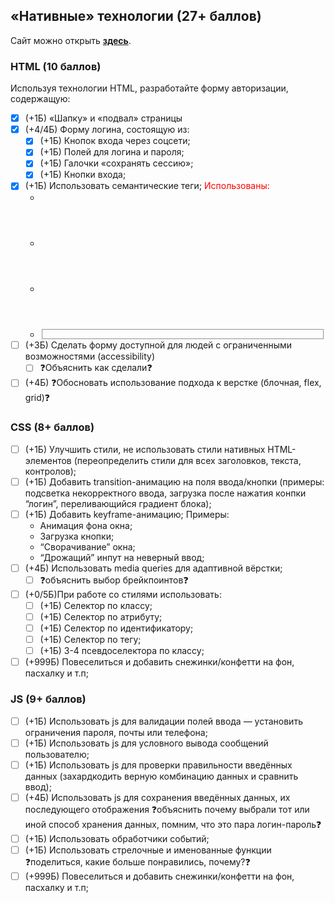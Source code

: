 ## «Нативные» технологии (27+ баллов)
Сайт можно открыть [**здесь**](https://peter-v-bazanov.github.io/hse_web_auth_form/native/index.html "пипипупу").
### HTML (10 баллов)
Используя технологии HTML, разработайте форму авторизации, содержащую:
- [x] (+1Б) «Шапку» и «подвал» страницы
- [x] (+4/4Б) Форму логина, состоящую из: 
    - [x] (+1Б) Кнопок входа через соцсети;
    - [x] (+1Б) Полей для логина и пароля;
    - [x] (+1Б) Галочки «сохранять сессию»;
    - [x] (+1Б) Кнопки входа;
- [x] (+1Б) Использовать семантические теги; <span style="color: red;">Использованы:</span>
    - <footer>
    - <header>
    - <main>
    - <fieldset>
- [ ] (+3Б) Сделать форму доступной для людей с ограниченными возможностями (accessibility)
    - [ ] ❓Объяснить как сделали❓
- [ ] (+4Б) ❓Обосновать использование подхода к верстке (блочная, flex, grid)❓

### CSS (8+ баллов)
- [ ] (+1Б) Улучшить стили, не использовать стили нативных HTML-элементов (переопределить стили для всех заголовков, текста, контролов);
- [ ] (+1Б) Добавить transition-анимацию на поля ввода/кнопки (примеры: подсветка некорректного ввода, загрузка после нажатия конпки “логин”, переливающийся градиент блока);
- [ ] (+1Б) Добавить keyframe-анимацию; Примеры:
    - Анимация фона окна;
    - Загрузка кнопки;
    - “Сворачивание” окна;
    - “Дрожащий” инпут на неверный ввод;
- [ ]  (+4Б) Использовать media queries для адаптивной вёрстки;
    - [ ] ❓объяснить выбор брейкпоинтов❓
- [ ]  (+0/5Б)При работе со стилями использовать:
    - [ ] (+1Б) Селектор по классу;
    - [ ] (+1Б) Селектор по атрибуту;
    - [ ] (+1Б) Селектор по идентификатору;
    - [ ] (+1Б) Селектор по тегу;
    - [ ] (+1Б) 3-4 псевдоселектора по классу;
- [ ] (+999Б) Повеселиться и добавить снежинки/конфетти на фон, пасхалку и т.п;

### JS (9+ баллов)
- [ ] (+1Б) Использовать js для валидации полей ввода — установить ограничения пароля, почты или телефона;
- [ ] (+1Б) Использовать js для условного вывода сообщений пользователю;
- [ ] (+1Б) Использовать js для проверки правильности введённых данных (захардкодить верную комбинацию данных и сравнить ввод);
- [ ]  (+4Б) Использовать js для сохранения введённых данных, их последующего отображения  ❓объяснить почему выбрали тот или иной способ хранения данных, помним, что это пара логин-пароль❓
- [ ] (+1Б) Использовать обработчики событий;
- [ ] (+1Б) Использовать стрелочные и именованные функции ❓поделиться, какие больше понравились, почему?❓
- [ ]  (+999Б) Повеселиться и добавить снежинки/конфетти на фон, пасхалку и т.п;
